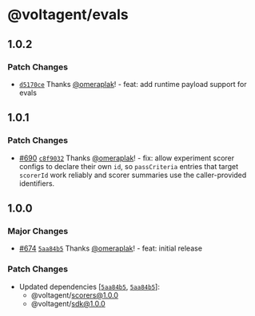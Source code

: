 # @voltagent/evals

## 1.0.2

### Patch Changes

- [`d5170ce`](https://github.com/VoltAgent/voltagent/commit/d5170ced80fbc9fd2de03bb7eaff1cb31424d618) Thanks [@omeraplak](https://github.com/omeraplak)! - feat: add runtime payload support for evals

## 1.0.1

### Patch Changes

- [#690](https://github.com/VoltAgent/voltagent/pull/690) [`c8f9032`](https://github.com/VoltAgent/voltagent/commit/c8f9032fd806efbd22da9c8bd0a10f59a388fb7b) Thanks [@omeraplak](https://github.com/omeraplak)! - fix: allow experiment scorer configs to declare their own `id`, so `passCriteria` entries that target `scorerId` work reliably and scorer summaries use the caller-provided identifiers.

## 1.0.0

### Major Changes

- [#674](https://github.com/VoltAgent/voltagent/pull/674) [`5aa84b5`](https://github.com/VoltAgent/voltagent/commit/5aa84b5bcf57d19bbe33cc791f0892c96bb3944b) Thanks [@omeraplak](https://github.com/omeraplak)! - feat: initial release

### Patch Changes

- Updated dependencies [[`5aa84b5`](https://github.com/VoltAgent/voltagent/commit/5aa84b5bcf57d19bbe33cc791f0892c96bb3944b), [`5aa84b5`](https://github.com/VoltAgent/voltagent/commit/5aa84b5bcf57d19bbe33cc791f0892c96bb3944b)]:
  - @voltagent/scorers@1.0.0
  - @voltagent/sdk@1.0.0
